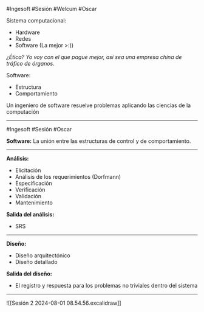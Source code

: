 #Ingesoft #Sesión #Welcum #Oscar 

Sistema computacional:
- Hardware
- Redes
- Software (La mejor >:))

*¿Ética? Yo voy con el que pague mejor, así sea una empresa china de tráfico de órganos.*

Software:
- Estructura
- Comportamiento

Un ingeniero de software resuelve problemas aplicando las ciencias de la computación

---

#Ingesoft #Sesión #Oscar 

**Software:** La unión entre las estructuras de control y de comportamiento.

---

**Análisis:**
- Elicitación
- Análisis de los requerimientos (Dorfmann)
- Especificación
- Verificación
- Validación
- Mantenimiento

**Salida del análisis:**
- SRS

---

**Diseño:**
- Diseño arquitectónico
- Diseño detallado

**Salida del diseño:**
- El registro y respuesta para los problemas no triviales dentro del sistema

---

![[Sesión 2 2024-08-01 08.54.56.excalidraw]]

